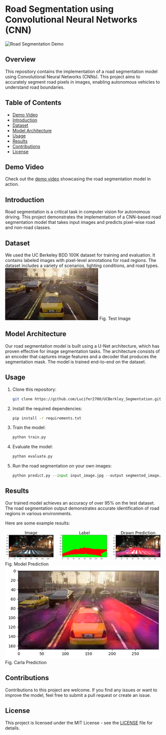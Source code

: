 # Road Segmentation using Convolutional Neural Networks (CNN)

![Road Segmentation Demo](outputs/Segmentation_final_video.gif)

## Overview

This repository contains the implementation of a road segmentation model using Convolutional Neural Networks (CNNs). This project aims to accurately segment road pixels in images, enabling autonomous vehicles to understand road boundaries.

## Table of Contents

- [Demo Video](#demo-video)
- [Introduction](#introduction)
- [Dataset](#dataset)
- [Model Architecture](#model-architecture)
- [Usage](#usage)
- [Results](#results)
- [Contributions](#contributions)
- [License](#license)

## Demo Video

Check out the [demo video](outputs/Segmentation_final_video.mp4) showcasing the road segmentation model in action.

## Introduction

Road segmentation is a critical task in computer vision for autonomous driving. This project demonstrates the implementation of a CNN-based road segmentation model that takes input images and predicts pixel-wise road and non-road classes.

## Dataset

We used the UC Berkeley BDD 100K dataset for training and evaluation. It contains labeled images with pixel-level annotations for road regions. The dataset includes a variety of scenarios, lighting conditions, and road types.
![Test_Image](dataset/Test_Image.jpg) Fig. Test Image

## Model Architecture

Our road segmentation model is built using a U-Net architecture, which has proven effective for image segmentation tasks. The architecture consists of an encoder that captures image features and a decoder that produces the segmentation mask. The model is trained end-to-end on the dataset.

## Usage

1. Clone this repository:

   ```bash
   git clone https://github.com/Lucifer2700/UCBerkley_Segmentation.git
   ```

2. Install the required dependencies:

   ```bash
   pip install -r requirements.txt
   ```

3. Train the model:

   ```bash
   python train.py
   ```

4. Evaluate the model:

   ```bash
   python evaluate.py
   ```

5. Run the road segmentation on your own images:

   ```python
   python predict.py --input input_image.jpg --output segmented_image.jpg
   ```

## Results

Our trained model achieves an accuracy of over 95% on the test dataset. The road segmentation output demonstrates accurate identification of road regions in various environments.

Here are some example results:

![Segmentation Model_Results](outputs/Model_predicition.png) Fig. Model Prediction
![Segmentation Carla_Results](outputs/Carla_Prediction.png) Fig. Carla Prediction
## Contributions

Contributions to this project are welcome. If you find any issues or want to improve the model, feel free to submit a pull request or create an issue.

## License

This project is licensed under the MIT License - see the [LICENSE](LICENSE) file for details.

